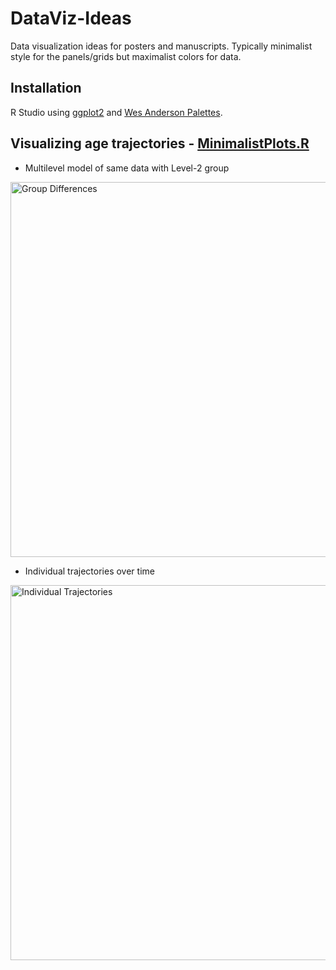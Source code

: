 # DataViz-Ideas
Data visualization ideas for posters and manuscripts. Typically minimalist style for the panels/grids but maximalist colors for data. 


<h2>Installation</h2>

R Studio using [ggplot2](https://github.com/tidyverse/ggplot2) and [Wes Anderson Palettes](https://github.com/karthik/wesanderson).

<h2>Visualizing age trajectories - <a href="https://github.com/pearlynne/DataViz-Ideas/blob/main/MinimalistPlots.R">MinimalistPlots.R</a> </h2>

* Multilevel model of same data with Level-2 group 
<img src="https://user-images.githubusercontent.com/41930579/132595070-b75f32c9-4807-44ed-bd74-7006093783ea.png" alt="Group Differences" width="600"/>

* Individual trajectories over time 
<img src="https://user-images.githubusercontent.com/41930579/132595073-1d20efaf-62a8-480c-9ede-99a4c33b3387.png " alt="Individual Trajectories" width="600"/>

